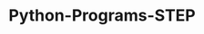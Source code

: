 # Python-Programs-STEP
        
    
                   
                                  
                           
                                           
               
      
  
